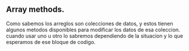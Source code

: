 ## Array methods.
Como sabemos los arreglos son colecciones de datos, y estos tienen algunos metodos disponibles para modificar los datos de esa coleccion.
cuando usar uno u otro lo sabremos dependiendo de la situacion y lo que esperamos de ese bloque de codigo.